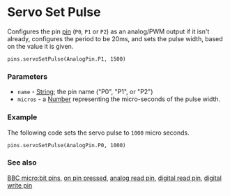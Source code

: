 # Servo Set Pulse

Configures the pin [pin](/device/pins) (``P0``, ``P1`` or ``P2``) as an analog/PWM output if it isn't already, configures the period to be 20ms, and sets the pulse width, based on the value it is given.

```sig
pins.servoSetPulse(AnalogPin.P1, 1500)
```

### Parameters

* `name` - [String](/reference/types/string); the pin name ("P0", "P1", or "P2")
* `micros` - a [Number](/reference/types/number) representing the micro-seconds of the pulse width.

### Example

The following code sets the servo pulse to ``1000`` micro seconds.

```blocks
pins.servoSetPulse(AnalogPin.P0, 1000)
```

### See also

[BBC micro:bit pins](/device/pins), [on pin pressed](/reference/input/on-pin-pressed), [analog read pin](/reference/pins/analog-read-pin), [digital read pin](/reference/pins/digital-read-pin), [digital write pin](/reference/pins/digital-write-pin)

